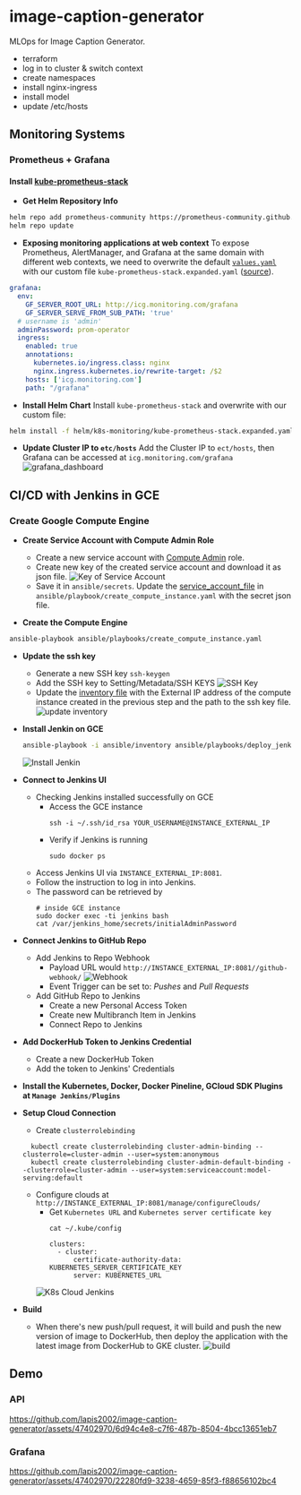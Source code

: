 # image-caption-generator
MLOps for Image Caption Generator.

- terraform
- log in to cluster & switch context
- create namespaces
- install nginx-ingress
- install model
- update /etc/hosts

## Monitoring Systems

### Prometheus + Grafana

#### Install [kube-prometheus-stack](https://github.com/prometheus-community/helm-charts/tree/main/charts/kube-prometheus-stack)

* **Get Helm Repository Info**
```sh
helm repo add prometheus-community https://prometheus-community.github.io/helm-charts
helm repo update
```
* **Exposing monitoring applications at web context**
To expose Prometheus, AlertManager, and Grafana at the same domain with different web contexts, we need to overwrite the default [`values.yaml`](https://github.com/prometheus-community/helm-charts/blob/main/charts/kube-prometheus-stack/values.yaml) with our custom file `kube-prometheus-stack.expanded.yaml` ([source](https://fabianlee.org/2022/07/02/prometheus-exposing-prometheus-grafana-as-ingress-for-kube-prometheus-stack/)).
```yaml
grafana:
  env:
    GF_SERVER_ROOT_URL: http://icg.monitoring.com/grafana
    GF_SERVER_SERVE_FROM_SUB_PATH: 'true'
  # username is 'admin'
  adminPassword: prom-operator
  ingress:
    enabled: true
    annotations:
      kubernetes.io/ingress.class: nginx
      nginx.ingress.kubernetes.io/rewrite-target: /$2
    hosts: ['icg.monitoring.com']
    path: "/grafana"
``` 
* **Install Helm Chart**
  Install `kube-prometheus-stack` and overwrite with our custom file:
```sh
helm install -f helm/k8s-monitoring/kube-prometheus-stack.expanded.yaml kube-prometheus-stack prometheus-community/kube-prometheus-stack
```

* **Update Cluster IP to `etc/hosts`**
  Add the Cluster IP to `ect/hosts`, then Grafana can be accessed at `icg.monitoring.com/grafana`
  ![grafana_dashboard](assets/images/Screenshot%20from%202023-11-14%2023-42-33.png)

## CI/CD with Jenkins in GCE

### Create Google Compute Engine

* **Create Service Account with Compute Admin Role**

  - Create a new service account with [Compute Admin](https://cloud.google.com/compute/docs/access/iam#compute.admin) role.
  - Create new key of the created service account and download it as json file.
  ![Key of Service Account](assets/images/Screenshot%20from%202023-11-14%2017-18-26.png)
  - Save it in `ansible/secrets`. Update the [service_account_file](https://github.com/lapis2002/image-caption-generator/blob/dev/ansible/playbooks/create_compute_instance.yaml#L14) in `ansible/playbook/create_compute_instance.yaml` with the secret json file.

* **Create the Compute Engine**

```sh
ansible-playbook ansible/playbooks/create_compute_instance.yaml
```

* **Update the ssh key**

  - Generate a new SSH key
    ```ssh-keygen```
  - Add the SSH key to Setting/Metadata/SSH KEYS
  ![SSH Key](assets/images/Screenshot%20from%202023-11-14%2017-32-17.png)
  - Update the [inventory file](https://github.com/lapis2002/image-caption-generator/blob/dev/ansible/inventory) with the External IP address of the compute instance created in the previous step and the path to the ssh key file.
    ![update inventory](assets/images/Screenshot%20from%202023-11-14%2017-34-50.png)

* **Install Jenkin on GCE**
  ```sh
  ansible-playbook -i ansible/inventory ansible/playbooks/deploy_jenkins.yaml
  ```
  ![Install Jenkin](assets/images/Screenshot%20from%202023-11-14%2017-39-52.png)

* **Connect to Jenkins UI**
  - Checking Jenkins installed successfully on GCE
    - Access the GCE instance
      ```
      ssh -i ~/.ssh/id_rsa YOUR_USERNAME@INSTANCE_EXTERNAL_IP
      ```
    - Verify if Jenkins is running
      ```
      sudo docker ps
      ```
  - Access Jenkins UI via `INSTANCE_EXTERNAL_IP:8081`.
  - Follow the instruction to log in into Jenkins.
  - The password can be retrieved by
    ```
    # inside GCE instance
    sudo docker exec -ti jenkins bash
    cat /var/jenkins_home/secrets/initialAdminPassword
    ```
* **Connect Jenkins to GitHub Repo**
  - Add Jenkins to Repo Webhook
    - Payload URL would `http://INSTANCE_EXTERNAL_IP:8081//github-webhook/`
    ![Webhook](assets/images/Screenshot%20from%202023-11-14%2017-49-49.png)
    - Event Trigger can be set to: *Pushes* and *Pull Requests*
  - Add GitHub Repo to Jenkins
    - Create a new Personal Access Token
    - Create new Multibranch Item in Jenkins
    - Connect Repo to Jenkins

* **Add DockerHub Token to Jenkins Credential**
    - Create a new DockerHub Token
    - Add the token to Jenkins' Credentials

* **Install the Kubernetes, Docker, Docker Pineline, GCloud SDK Plugins at `Manage Jenkins/Plugins`**

* **Setup Cloud Connection**
  
  - Create `clusterrolebinding`
  ```
    kubectl create clusterrolebinding cluster-admin-binding --clusterrole=cluster-admin --user=system:anonymous
    kubectl create clusterrolebinding cluster-admin-default-binding --clusterrole=cluster-admin --user=system:serviceaccount:model-serving:default
  ```
  - Configure clouds at `http://INSTANCE_EXTERNAL_IP:8081/manage/configureClouds/`
    - Get `Kubernetes URL` and `Kubernetes server certificate key`
      ```
      cat ~/.kube/config
      ``` 
      ```
      clusters:
        - cluster:
            certificate-authority-data: KUBERNETES_SERVER_CERTIFICATE_KEY
            server: KUBERNETES_URL
      ```
    ![K8s Cloud Jenkins](assets/images/Screenshot%20from%202023-11-14%2018-10-57.png)

* **Build**
  - When there's new push/pull request, it will build and push the new version of image to DockerHub, then deploy the application with the latest image from DockerHub to GKE cluster.
  ![build](assets/images/Screenshot%20from%202023-11-14%2018-17-58.png)

## Demo

### API


https://github.com/lapis2002/image-caption-generator/assets/47402970/6d94c4e8-c7f6-487b-8504-4bcc13651eb7


### Grafana

https://github.com/lapis2002/image-caption-generator/assets/47402970/22280fd9-3238-4659-85f3-f88656102bc4

